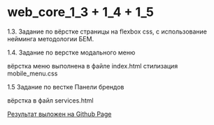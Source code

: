 # web_core_1_3 + 1_4 + 1_5
1.3. Задание по вёрстке страницы на flexbox css, с использование нейминга методологии БЕМ.

1.4. Задание по верстке модального меню 

вёрстка меню выполнена в файле index.html стилизация mobile_menu.css

1.5 Задание по вестке Панели брендов

вёрстка в файл services.html

[Результат выложен на Github Page](https://sharp2point.github.io/web_core_1_3/)


